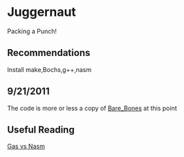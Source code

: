 Juggernaut
==========

Packing a Punch!

Recommendations
---------------

Install make,Bochs,g++,nasm

9/21/2011
---------

The code is more or less a copy of [Bare_Bones](http://wiki.osdev.org/Bare_bones) 
at this point

Useful Reading
--------------

[Gas vs Nasm](http://www.ibm.com/developerworks/linux/library/l-gas-nasm/index.html)
